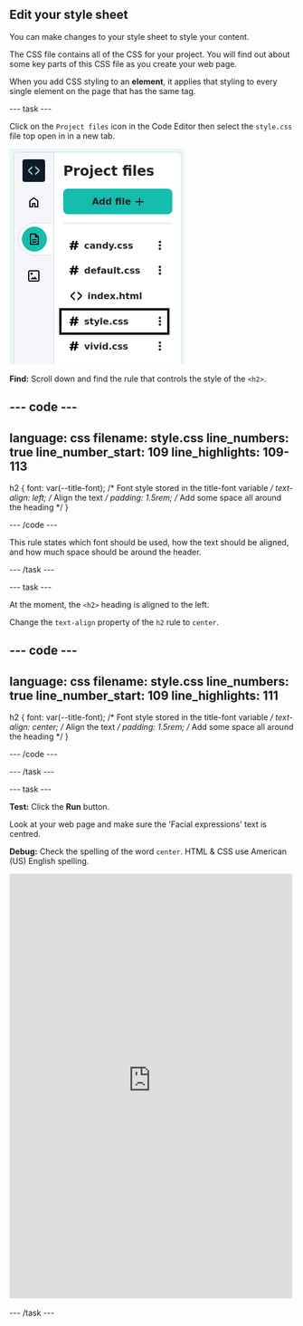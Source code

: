 ## Edit your style sheet

You can make changes to your style sheet to style your content.

The CSS file contains all of the CSS for your project. You will find out about some key parts of this CSS file as you create your web page.

When you add CSS styling to an **element**, it applies that styling to every single element on the page that has the same tag. 

--- task ---

Click on the `Project files` icon in the Code Editor then select the `style.css` file top open in in a new tab.

![The Code Editor with the style.css file highlighted](images/select-style.png)

**Find:** Scroll down and find the rule that controls the style of the `<h2>`. 

--- code ---
---
language: css
filename: style.css
line_numbers: true
line_number_start: 109
line_highlights: 109-113
---  

h2 {
  font: var(--title-font); /* Font style stored in the title-font variable */
  text-align: left; /* Align the text */
  padding: 1.5rem; /* Add some space all around the heading */
}

--- /code ---

This rule states which font should be used, how the text should be aligned, and how much space should be around the header. 

--- /task ---

--- task ---

At the moment, the `<h2>` heading is aligned to the left.

Change the `text-align` property of the `h2` rule to `center`.

--- code ---
---
language: css
filename: style.css
line_numbers: true
line_number_start: 109
line_highlights: 111
---  

h2 {
  font: var(--title-font); /* Font style stored in the title-font variable */
  text-align: center; /* Align the text */
  padding: 1.5rem; /* Add some space all around the heading */
}

--- /code ---

--- /task ---

--- task ---

**Test:** Click the **Run** button. 

Look at your web page and make sure the 'Facial expressions' text is centred. 

**Debug:** Check the spelling of the word `center`. HTML & CSS use American (US) English spelling. 

<iframe src="https://staging-editor.raspberrypi.org/en/embed/viewer/anime-expressions-step-6-simplified" width="500" height="750" frameborder="0" marginwidth="0" marginheight="0" allowfullscreen> </iframe>

--- /task ---

